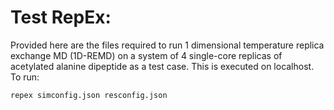 # Test RepEx:

Provided here are the files required to run 1 dimensional temperature replica exchange MD (1D-REMD) on a system of 4 single-core replicas of acetylated alanine dipeptide as a test case. This is executed on localhost.
To run:

```
repex simconfig.json resconfig.json
```

